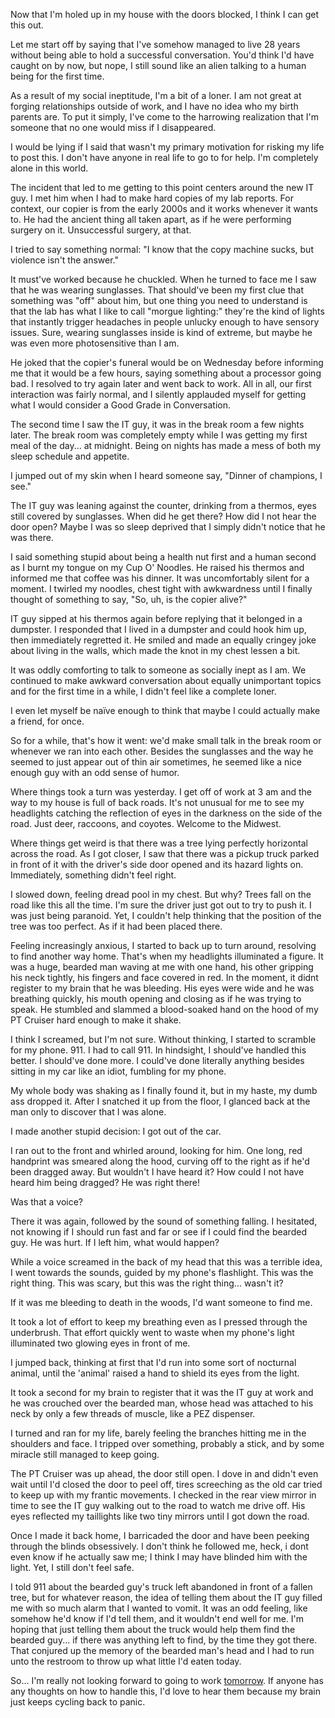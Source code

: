 Now that I'm holed up in my house with the doors blocked, I think I can get this out. 

Let me start off by saying that I've somehow managed to live 28 years without being able to hold a successful conversation. You'd think I'd have caught on by now, but nope, I still sound like an alien talking to a human being for the first time. 

As a result of my social ineptitude, I'm a bit of a loner. I am not great at forging relationships outside of work, and I have no idea who my birth parents are. To put it simply, I've come to the harrowing realization that I'm someone that no one would miss if I disappeared. 

I would be lying if I said that wasn't my primary motivation for risking my life to post this. I don't have anyone in real life to go to for help. I'm completely alone in this world. 

The incident that led to me getting to this point centers around the new IT guy. I met him when I had to make hard copies of my lab reports. For context, our copier is from the early 2000s and it works whenever it wants to. He had the ancient thing all taken apart, as if he were performing surgery on it. Unsuccessful surgery, at that. 

I tried to say something normal: "I know that the copy machine sucks, but violence isn't the answer." 

It must've worked because he chuckled. When he turned to face me I saw that he was wearing sunglasses. That should've been my first clue that something was "off" about him, but one thing you need to understand is that the lab has what I like to call "morgue lighting:" they're the kind of lights that instantly trigger headaches in people unlucky enough to have sensory issues. Sure, wearing sunglasses inside is kind of extreme, but maybe he was even more photosensitive than I am. 

He joked that the copier's funeral would be on Wednesday before informing me that it would be a few hours, saying something about a processor going bad. I resolved to try again later and went back to work. All in all, our first interaction was fairly normal, and I silently applauded myself for getting what I would consider a Good Grade in Conversation. 

The second time I saw the IT guy, it was in the break room a few nights later. The break room was completely empty while I was getting my first meal of the day... at midnight. Being on nights has made a mess of both my sleep schedule and appetite. 

I jumped out of my skin when I heard someone say, "Dinner of champions, I see." 

The IT guy was leaning against the counter, drinking from a thermos, eyes still covered by sunglasses. When did he get there? How did I not hear the door open? Maybe I was so sleep deprived that I simply didn't notice that he was there.  

I said something stupid about being a health nut first and a human second as I burnt my tongue on my Cup O' Noodles. He raised his thermos and informed me that coffee was his dinner. It was uncomfortably silent for a moment. I twirled my noodles, chest tight with awkwardness until I finally thought of something to say, "So, uh, is the copier alive?" 

IT guy sipped at his thermos again before replying that it belonged in a dumpster. I responded that I lived in a dumpster and could hook him up, then immediately regretted it. He smiled and made an equally cringey joke about living in the walls, which made the knot in my chest lessen a bit. 

It was oddly comforting to talk to someone as socially inept as I am. We continued to make awkward conversation about equally unimportant topics and for the first time in a while, I didn't feel like a complete loner. 

I even let myself be naïve enough to think that maybe I could actually make a friend, for once. 

So for a while, that's how it went: we'd make small talk in the break room or whenever we ran into each other. Besides the sunglasses and the way he seemed to just appear out of thin air sometimes, he seemed like a nice enough guy with an odd sense of humor. 

Where things took a turn was yesterday. I get off of work at 3 am and the way to my house is full of back roads. It's not unusual for me to see my headlights catching the reflection of eyes in the darkness on the side of the road. Just deer, raccoons, and coyotes. Welcome to the Midwest. 

Where things get weird is that there was a tree lying perfectly horizontal across the road. As I got closer, I saw that there was a pickup truck parked in front of it with the driver's side door opened and its hazard lights on. Immediately, something didn't feel right. 

I slowed down, feeling dread pool in my chest. But why? Trees fall on the road like this all the time. I'm sure the driver just got out to try to push it. I was just being paranoid. Yet, I couldn't help thinking that the position of the tree was too perfect. As if it had been placed there.  

Feeling increasingly anxious, I started to back up to turn around, resolving to find another way home. That's when my headlights illuminated a figure. It was a huge, bearded man waving at me with one hand, his other gripping his neck tightly, his fingers and face covered in red. In the moment, it didnt register to my brain that he was bleeding. His eyes were wide and he was breathing quickly, his mouth opening and closing as if he was trying to speak. He stumbled and slammed a blood-soaked hand on the hood of my PT Cruiser hard enough to make it shake. 

I think I screamed, but I'm not sure. Without thinking, I started to scramble for my phone. 911. I had to call 911. In hindsight, I should've handled this better. I should've done more. I could've done literally anything besides sitting in my car like an idiot, fumbling for my phone. 

My whole body was shaking as I finally found it, but in my haste, my dumb ass dropped it. After I snatched it up from the floor, I glanced back at the man only to discover that I was alone. 

I made another stupid decision: I got out of the car. 

I ran out to the front and whirled around, looking for him. One long, red handprint was smeared along the hood, curving off to the right as if he'd been dragged away. But wouldn't I have heard it? How could I not have heard him being dragged? He was right there! 

Was that a voice? 

There it was again, followed by the sound of something falling. I hesitated, not knowing if I should run fast and far or see if I could find the bearded guy. He was hurt. If I left him, what would happen? 

While a voice screamed in the back of my head that this was a terrible idea, I went towards the sounds, guided by my phone's flashlight. This was the right thing. This was scary, but this was the right thing... wasn't it? 

If it was me bleeding to death in the woods, I'd want someone to find me. 

It took a lot of effort to keep my breathing even as I pressed through the underbrush. That effort quickly went to waste when my phone's light illuminated two glowing eyes in front of me. 

I jumped back, thinking at first that I'd run into some sort of nocturnal animal, until the 'animal' raised a hand to shield its eyes from the light. 

It took a second for my brain to register that it was the IT guy at work and he was crouched over the bearded man, whose head was attached to his neck by only a few threads of muscle, like a PEZ dispenser.  

I turned and ran for my life, barely feeling the branches hitting me in the shoulders and face. I tripped over something, probably a stick, and by some miracle still managed to keep going. 

The PT Cruiser was up ahead, the door still open. I dove in and didn't even wait until I'd closed the door to peel off, tires screeching as the old car tried to keep up with my frantic movements. I checked in the rear view mirror in time to see the IT guy walking out to the road to watch me drive off. His eyes reflected my taillights like two tiny mirrors until I got down the road. 

Once I made it back home, I barricaded the door and have been peeking through the blinds obsessively. I don't think he followed me, heck, i dont even know if he actually saw me; I think I may have blinded him with the light. Yet, I still don't feel safe. 

I told 911 about the bearded guy's truck left abandoned in front of a fallen tree, but for whatever reason, the idea of telling them about the IT guy filled me with so much alarm that I wanted to vomit. It was an odd feeling, like somehow he'd know if I'd tell them, and it wouldn't end well for me. I'm hoping that just telling them about the truck would help them find the bearded guy... if there was anything left to find, by the time they got there. That conjured up the memory of the bearded man's head and I had to run unto the restroom to throw up what little I'd eaten today.  

So... I'm really not looking forward to going to work  [tomorrow](https://www.reddit.com/r/nosleep/s/StlFs7w7bg). If anyone has any thoughts on how to handle this, I'd love to hear them because my brain just keeps cycling back to panic. 